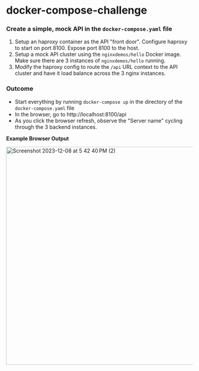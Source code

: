 # docker-compose-challenge

### Create a simple, mock API in the `docker-compose.yaml` file

1. Setup an haproxy container as the API "front door". Configure haproxy to start on port 8100. Expose port 8100 to the host.
2. Setup a mock API cluster using the `nginxdemos/hello` Docker image. Make sure there are 3 instances of `nginxdemos/hello` running.
3. Modify the haproxy config to route the `/api` URL context to the API cluster and have it load balance across the 3 nginx instances.

### Outcome

- Start everything by running `docker-compose up` in the directory of the `docker-compose.yaml` file
- In the browser, go to http://localhost:8100/api
- As you click the browser refresh, observe the "Server name" cycling through the 3 backend instances.

**Example Browser Output**

<img width="588" alt="Screenshot 2023-12-08 at 5 42 40 PM (2)" src="https://github.com/flex-rental-solutions/docker-compose-challenge/assets/192500/f7e9ff37-f56e-4620-96d3-dab9ca331ffa">


